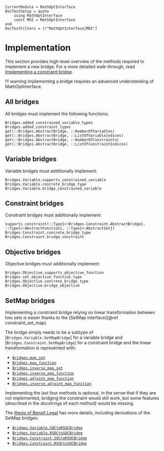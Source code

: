 ```@meta
CurrentModule = MathOptInterface
DocTestSetup = quote
    using MathOptInterface
    const MOI = MathOptInterface
end
DocTestFilters = [r"MathOptInterface|MOI"]
```

# Implementation

This section provides high-level overview of the methods required to implement a
new bridge. For a more detailed walk-through, read
[Implementing a constraint bridge](@ref).

!!! warning
    Implementing a bridge requires an advanced understanding of
    MathOptInterface.

## All bridges

All bridges must implement the following functions:
```@docs
Bridges.added_constrained_variable_types
Bridges.added_constraint_types
get(::Bridges.AbstractBridge, ::NumberOfVariables)
get(::Bridges.AbstractBridge, ::ListOfVariableIndices)
get(::Bridges.AbstractBridge, ::NumberOfConstraints)
get(::Bridges.AbstractBridge, ::ListOfConstraintIndices)
```

## Variable bridges

Variable bridges must additionally implement:
```@docs
Bridges.Variable.supports_constrained_variable
Bridges.Variable.concrete_bridge_type
Bridges.Variable.bridge_constrained_variable
```

## Constraint bridges

Constraint bridges must additionally implement:
```@docs
supports_constraint(::Type{<:Bridges.Constraint.AbstractBridge}, ::Type{<:AbstractFunction}, ::Type{<:AbstractSet})
Bridges.Constraint.concrete_bridge_type
Bridges.Constraint.bridge_constraint
```

## Objective bridges

Objective bridges must additionally implement:
```@docs
Bridges.Objective.supports_objective_function
Bridges.set_objective_function_type
Bridges.Objective.concrete_bridge_type
Bridges.Objective.bridge_objective
```

## SetMap bridges

Implementing a constraint bridge relying on linear transformation between two
sets is easier thanks to the [SetMap interface](@ref constraint_set_map).

The bridge simply needs to be a subtype of [`Bridges.Variable.SetMapBridge`]
for a variable bridge and [`Bridges.Constraint.SetMapBridge`] for a constraint
bridge and the linear transformation is represented with:

 * [`Bridges.map_set`](@ref)
 * [`Bridges.map_function`](@ref)
 * [`Bridges.inverse_map_set`](@ref)
 * [`Bridges.inverse_map_function`](@ref)
 * [`Bridges.adjoint_map_function`](@ref)
 * [`Bridges.inverse_adjoint_map_function`](@ref)

Implementing the last four methods is optional, in the sense that if they are
not implemented, bridging the constraint would still work, but some features
(described in the docstrings of each method) would be missing.

The [thesis of Benoît Legat](https://dial.uclouvain.be/pr/boreal/object/boreal:237650)
has more details, including derivations of the SetMap bridges:

 * [`Bridges.Variable.SOCtoRSOCBridge`](@ref)
 * [`Bridges.Variable.RSOCtoSOCBridge`](@ref)
 * [`Bridges.Constraint.SOCtoRSOCBridge`](@ref)
 * [`Bridges.Constraint.RSOCtoSOCBridge`](@ref)
